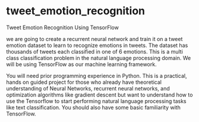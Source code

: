 # tweet_emotion_recognition
Tweet Emotion Recognition Using TensorFlow

we are going to create a recurrent neural network and train it on a tweet emotion dataset to learn to recognize emotions in tweets. The dataset has thousands of tweets each classified in one of 6 emotions. This is a multi class classification problem in the natural language processing domain. We will be using TensorFlow as our machine learning framework.

You will need prior programming experience in Python. This is a practical, hands on guided project for those who already have theoretical understanding of Neural Networks, recurrent neural networks, and optimization algorithms like gradient descent but want to understand how to use the Tensorflow to start performing natural language processing tasks like text classification. You should also have some basic familiarity with TensorFlow.
